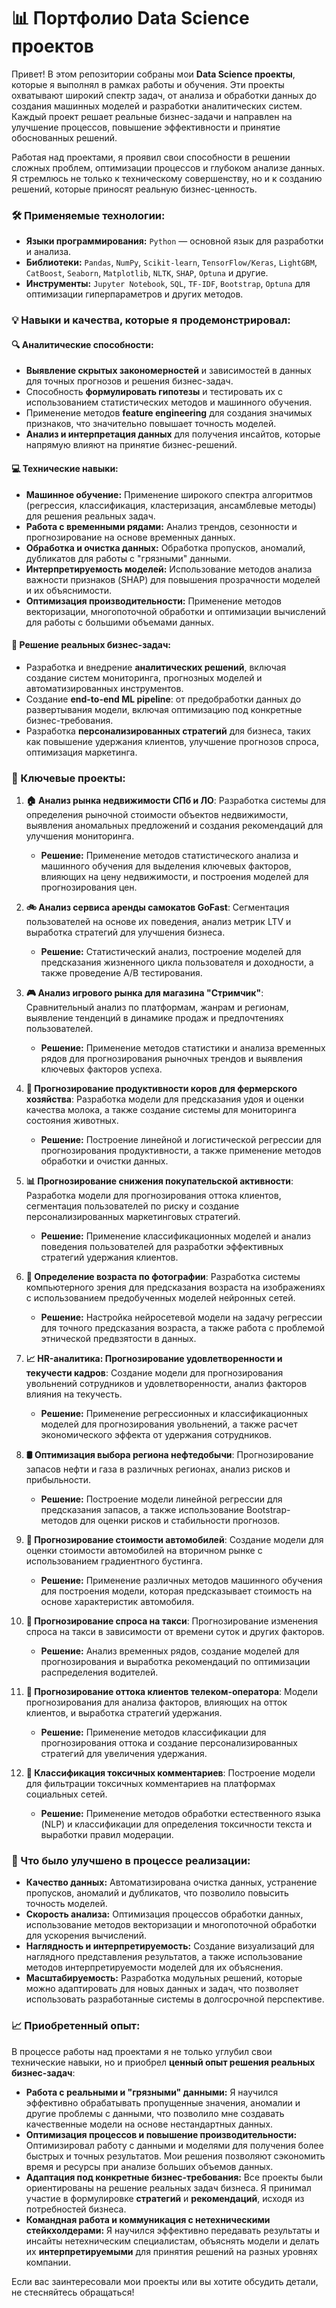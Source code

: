 # 📊 Портфолио Data Science проектов

Привет! В этом репозитории собраны мои **Data Science проекты**, которые я выполнял в рамках работы и обучения. Эти проекты охватывают широкий спектр задач, от анализа и обработки данных до создания машинных моделей и разработки аналитических систем. Каждый проект решает реальные бизнес-задачи и направлен на улучшение процессов, повышение эффективности и принятие обоснованных решений.

Работая над проектами, я проявил свои способности в решении сложных проблем, оптимизации процессов и глубоком анализе данных. Я стремлюсь не только к техническому совершенству, но и к созданию решений, которые приносят реальную бизнес-ценность.

### 🛠 Применяемые технологии:
- **Языки программирования:** `Python` — основной язык для разработки и анализа.
- **Библиотеки:** `Pandas`, `NumPy`, `Scikit-learn`, `TensorFlow/Keras`, `LightGBM`, `CatBoost`, `Seaborn`, `Matplotlib`, `NLTK`, `SHAP`, `Optuna` и другие.
- **Инструменты:** `Jupyter Notebook`, `SQL`, `TF-IDF`, `Bootstrap`, `Optuna` для оптимизации гиперпараметров и других методов.

### 💡 Навыки и качества, которые я продемонстрировал:

#### 🔍 **Аналитические способности:**
- **Выявление скрытых закономерностей** и зависимостей в данных для точных прогнозов и решения бизнес-задач.
- Способность **формулировать гипотезы** и тестировать их с использованием статистических методов и машинного обучения.
- Применение методов **feature engineering** для создания значимых признаков, что значительно повышает точность моделей.
- **Анализ и интерпретация данных** для получения инсайтов, которые напрямую влияют на принятие бизнес-решений.

#### 💻 **Технические навыки:**
- **Машинное обучение:** Применение широкого спектра алгоритмов (регрессия, классификация, кластеризация, ансамблевые методы) для решения реальных задач.
- **Работа с временными рядами:** Анализ трендов, сезонности и прогнозирование на основе временных данных.
- **Обработка и очистка данных:** Обработка пропусков, аномалий, дубликатов для работы с "грязными" данными.
- **Интерпретируемость моделей:** Использование методов анализа важности признаков (SHAP) для повышения прозрачности моделей и их объяснимости.
- **Оптимизация производительности:** Применение методов векторизации, многопоточной обработки и оптимизации вычислений для работы с большими объемами данных.

#### 🚀 **Решение реальных бизнес-задач:**
- Разработка и внедрение **аналитических решений**, включая создание систем мониторинга, прогнозных моделей и автоматизированных инструментов.
- Создание **end-to-end ML pipeline**: от предобработки данных до развертывания модели, включая оптимизацию под конкретные бизнес-требования.
- Разработка **персонализированных стратегий** для бизнеса, таких как повышение удержания клиентов, улучшение прогнозов спроса, оптимизация маркетинга.

### 🔑 Ключевые проекты:

1. **🏠 Анализ рынка недвижимости СПб и ЛО**: Разработка системы для определения рыночной стоимости объектов недвижимости, выявления аномальных предложений и создания рекомендаций для улучшения мониторинга.
   - **Решение:** Применение методов статистического анализа и машинного обучения для выделения ключевых факторов, влияющих на цену недвижимости, и построения моделей для прогнозирования цен.

2. **🚲 Анализ сервиса аренды самокатов GoFast**: Сегментация пользователей на основе их поведения, анализ метрик LTV и выработка стратегий для улучшения бизнеса.
   - **Решение:** Статистический анализ, построение моделей для предсказания жизненного цикла пользователя и доходности, а также проведение A/B тестирования.

3. **🎮 Анализ игрового рынка для магазина "Стримчик"**: Сравнительный анализ по платформам, жанрам и регионам, выявление тенденций в динамике продаж и предпочтениях пользователей.
   - **Решение:** Применение методов статистики и анализа временных рядов для прогнозирования рыночных трендов и выявления ключевых факторов успеха.

4. **🐄 Прогнозирование продуктивности коров для фермерского хозяйства**: Разработка модели для предсказания удоя и оценки качества молока, а также создание системы для мониторинга состояния животных.
   - **Решение:** Построение линейной и логистической регрессии для прогнозирования продуктивности, а также применение методов обработки и очистки данных.

5. **📊 Прогнозирование снижения покупательской активности**: Разработка модели для прогнозирования оттока клиентов, сегментация пользователей по риску и создание персонализированных маркетинговых стратегий.
   - **Решение:** Применение классификационных моделей и анализ поведения пользователей для разработки эффективных стратегий удержания клиентов.

6. **👶 Определение возраста по фотографии**: Разработка системы компьютерного зрения для предсказания возраста на изображениях с использованием предобученных моделей нейронных сетей.
   - **Решение:** Настройка нейросетевой модели на задачу регрессии для точного предсказания возраста, а также работа с проблемой этнической предвзятости в данных.

7. **📈 HR-аналитика: Прогнозирование удовлетворенности и текучести кадров**: Создание модели для прогнозирования увольнений сотрудников и удовлетворенности, анализ факторов влияния на текучесть.
   - **Решение:** Применение регрессионных и классификационных моделей для прогнозирования увольнений, а также расчет экономического эффекта от удержания сотрудников.

8. **🛢️ Оптимизация выбора региона нефтедобычи**: Прогнозирование запасов нефти и газа в различных регионах, анализ рисков и прибыльности.
   - **Решение:** Построение модели линейной регрессии для предсказания запасов, а также использование Bootstrap-методов для оценки рисков и стабильности прогнозов.

9. **🚗 Прогнозирование стоимости автомобилей**: Создание модели для оценки стоимости автомобилей на вторичном рынке с использованием градиентного бустинга.
   - **Решение:** Применение различных методов машинного обучения для построения модели, которая предсказывает стоимость на основе характеристик автомобиля.

10. **🚖 Прогнозирование спроса на такси**: Прогнозирование изменения спроса на такси в зависимости от времени суток и других факторов.
    - **Решение:** Анализ временных рядов, создание моделей для прогнозирования и выработка рекомендаций по оптимизации распределения водителей.

11. **📱 Прогнозирование оттока клиентов телеком-оператора**: Модели прогнозирования для анализа факторов, влияющих на отток клиентов, и выработка стратегий удержания.
    - **Решение:** Применение методов классификации для прогнозирования оттока и создание персонализированных стратегий для увеличения удержания.

12. **🚨 Классификация токсичных комментариев**: Построение модели для фильтрации токсичных комментариев на платформах социальных сетей.
    - **Решение:** Применение методов обработки естественного языка (NLP) и классификации для определения токсичности текста и выработки правил модерации.

### 🚀 Что было улучшено в процессе реализации:
- **Качество данных:** Автоматизирована очистка данных, устранение пропусков, аномалий и дубликатов, что позволило повысить точность моделей.
- **Скорость анализа:** Оптимизация процессов обработки данных, использование методов векторизации и многопоточной обработки для ускорения вычислений.
- **Наглядность и интерпретируемость:** Создание визуализаций для наглядного представления результатов, а также использование методов интерпретируемости моделей для их объяснения.
- **Масштабируемость:** Разработка модульных решений, которые можно адаптировать для новых данных и задач, что позволяет использовать разработанные системы в долгосрочной перспективе.

### 📈 Приобретенный опыт:
В процессе работы над проектами я не только углубил свои технические навыки, но и приобрел **ценный опыт решения реальных бизнес-задач**:

- **Работа с реальными и "грязными" данными:** Я научился эффективно обрабатывать пропущенные значения, аномалии и другие проблемы с данными, что позволило мне создавать качественные модели на основе нестандартных данных.
- **Оптимизация процессов и повышение производительности:** Оптимизировал работу с данными и моделями для получения более быстрых и точных результатов. Мои решения позволяют сэкономить время и ресурсы при анализе больших объемов данных.
- **Адаптация под конкретные бизнес-требования:** Все проекты были ориентированы на решение реальных задач бизнеса. Я принимал участие в формулировке **стратегий** и **рекомендаций**, исходя из потребностей бизнеса.
- **Командная работа и коммуникация с нетехническими стейкхолдерами:** Я научился эффективно передавать результаты и инсайты нетехническим специалистам, объяснять модели и делать их **интерпретируемыми** для принятия решений на разных уровнях компании.

Если вас заинтересовали мои проекты или вы хотите обсудить детали, не стесняйтесь обращаться!
